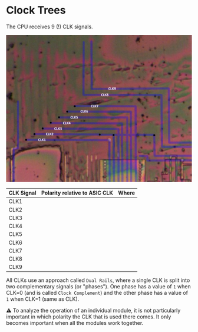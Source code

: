 # Clock Trees

The CPU receives 9 (!) CLK signals.

![clks](/imgstore/clks.png)

|CLK Signal|Polarity relative to ASIC CLK|Where|
|---|---|---|
|CLK1| | |
|CLK2| | |
|CLK3| | |
|CLK4| | |
|CLK5| | |
|CLK6| | |
|CLK7| | |
|CLK8| | |
|CLK9| | |

All CLKs use an approach called `Dual Rails`, where a single CLK is split into two complementary signals (or "phases"). One phase has a value of `1` when CLK=0 (and is called `Clock Complement`) and the other phase has a value of `1` when CLK=1 (same as CLK).

:warning: To analyze the operation of an individual module, it is not particularly important in which polarity the CLK that is used there comes. It only becomes important when all the modules work together.
